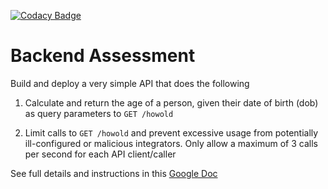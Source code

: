 [![Codacy Badge](https://app.codacy.com/project/badge/Grade/3b07f7d54b2b40858a7232e8d609f86c)](https://www.codacy.com/gh/agbanusi/age-calculator/dashboard?utm_source=github.com&utm_medium=referral&utm_content=agbanusi/age-calculator&utm_campaign=Badge_Grade)

# Backend Assessment

Build and deploy a very simple API that does the following

1.  Calculate and return the age of a person, given their date of birth (dob) as query parameters to `GET /howold`

2.  Limit calls to `GET /howold` and prevent excessive usage from potentially ill-configured or malicious integrators. Only allow a maximum of 3 calls per second for each API client/caller

See full details and instructions in this [Google Doc](https://docs.google.com/document/d/1ma5vKz0j34gwI9WYrZddMM1ENlQddGOVFJ5qdSq2QlQ)
